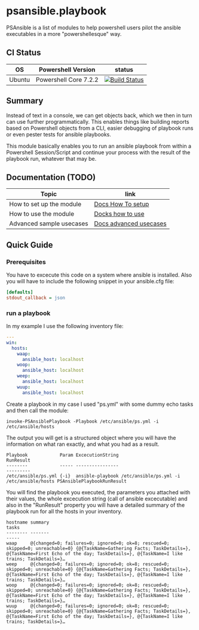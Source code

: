 # psansible.playbook
PSAnsible is a list of modules to help powershell users pilot the ansible executables in a more "powershellesque" way.

## CI Status
| OS | Powershell Version | status |
| ----------- | ----------- | ----------- |
| Ubuntu | Powershell Core 7.2.2       | [![Build Status](https://dev.azure.com/KevinBates0726/PSAnsible.Playbook/_apis/build/status/bateskevin.psansible.playbook?branchName=main)](https://dev.azure.com/KevinBates0726/PSAnsible.Playbook/_build/latest?definitionId=2&branchName=main)       |
## Summary

Instead of text in a console, we can get objects back, which we then in turn can use further programmatically. 
This enables things like building reports based on Powershell objects from a CLI, easier debugging of playbook 
runs or even pester tests for ansible playbooks.

This module basically enables you to run an ansible playbook from within a Powershell Session/Script and continue your process with the result of the playbook run, whatever that may be.

## Documentation (TODO)
| Topic      | link |
| ----------- | ----------- |
| How to set up the module       | [Docs How To setup](./Docs/HowToSetUpTheModule.MD)       |
| How to use the module   | [Docks how to use](./Docs/HowToUseTheModule.MD)        |
| Advanced sample usecases   | [Docs advanced usecases](./Docs/SampleUseCases.MD)        |

## Quick Guide

### Prerequisites

You have to excecute this code on a system where ansible is installed. Also you will have to include the following snippet
in your ansible.cfg file:

```ini
[defaults]
stdout_callback = json
```

### run a playbook

In my example I use the following inventory file:

```yml
---
win:
  hosts:
    waap:
      ansible_host: localhost
    woop:
      ansible_host: localhost 
    weep:
      ansible_host: localhost
    wuup:
      ansible_host: localhost
```

Create a playbook in my case I used "ps.yml" with some dummy echo tasks and then call the module:

```
invoke-PSAnsiblePlaybook -Playbook /etc/ansible/ps.yml -i /etc/ansible/hosts
```

The output you will get is a structured object where you will have the information on what ran exactly, 
and what you had as a result. 

```
Playbook            Param ExcecutionString                                           RunResult
--------            ----- ----------------                                           ---------
/etc/ansible/ps.yml {-i}  ansible-playbook /etc/ansible/ps.yml -i /etc/ansible/hosts PSAnsiblePlaybookRunResult
```

You will find the playbook you executed, the parameters you attached with their values, the whole excecution string 
(call of ansible excecutable) and also in the "RunResult" property you will have a detailed summary of the playbook 
run for all the hosts in your inventory.

```
hostname summary                                                                        tasks
-------- -------                                                                        -----
waap     @{changed=0; failures=0; ignored=0; ok=8; rescued=0; skipped=0; unreachable=0} {@{TaskName=Gathering Facts; TaskDetails=}, @{TaskName=First Echo of the day; TaskDetails=}, @{TaskName=I like trains; TaskDetails=}…
weep     @{changed=0; failures=0; ignored=0; ok=8; rescued=0; skipped=0; unreachable=0} {@{TaskName=Gathering Facts; TaskDetails=}, @{TaskName=First Echo of the day; TaskDetails=}, @{TaskName=I like trains; TaskDetails=}…
woop     @{changed=0; failures=0; ignored=0; ok=8; rescued=0; skipped=0; unreachable=0} {@{TaskName=Gathering Facts; TaskDetails=}, @{TaskName=First Echo of the day; TaskDetails=}, @{TaskName=I like trains; TaskDetails=}…
wuup     @{changed=0; failures=0; ignored=0; ok=8; rescued=0; skipped=0; unreachable=0} {@{TaskName=Gathering Facts; TaskDetails=}, @{TaskName=First Echo of the day; TaskDetails=}, @{TaskName=I like trains; TaskDetails=}…

```
